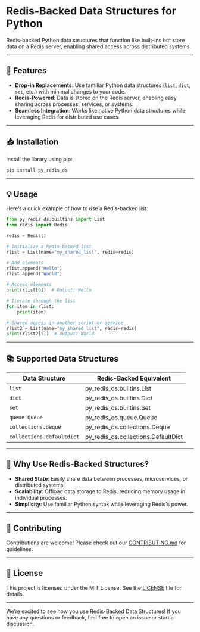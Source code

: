 # Redis-Backed Data Structures for Python

Redis-backed Python data structures that function like built-ins but store data on a Redis server, enabling shared access across distributed systems.

---

## 🚀 Features

- **Drop-in Replacements**: Use familiar Python data structures (`list`, `dict`, `set`, etc.) with minimal changes to your code.
- **Redis-Powered**: Data is stored on the Redis server, enabling easy sharing across processes, services, or systems.
- **Seamless Integration**: Works like native Python data structures while leveraging Redis for distributed use cases.

---

## 📥 Installation

Install the library using pip:

```bash
pip install py_redis_ds
```

---

## 💡 Usage

Here’s a quick example of how to use a Redis-backed list:

```python
from py_redis_ds.builtins import List
from redis import Redis

redis = Redis()

# Initialize a Redis-backed list
rlist = List(name="my_shared_list", redis=redis)

# Add elements
rlist.append("Hello")
rlist.append("World")

# Access elements
print(rlist[0])  # Output: Hello

# Iterate through the list
for item in rlist:
    print(item)

# Shared access in another script or service
rlist2 = List(name="my_shared_list", redis=redis)
print(rlist2[1])  # Output: World
```

---

## 📚 Supported Data Structures

| Data Structure | Redis-Backed Equivalent |
|----------------|-------------------------|
| `list`         | py_redis_ds.builtins.List |
| `dict`         | py_redis_ds.builtins.Dict |
| `set`          | py_redis_ds.builtins.Set |
| `queue.Queue`  | py_redis_ds.queue.Queue |
| `collections.deque` | py_redis_ds.collections.Deque |
| `collections.defaultdict` | py_redis_ds.collections.DefaultDict |

---

## 🌟 Why Use Redis-Backed Structures?

- **Shared State**: Easily share data between processes, microservices, or distributed systems.
- **Scalability**: Offload data storage to Redis, reducing memory usage in individual processes.
- **Simplicity**: Use familiar Python syntax while leveraging Redis's power.

---

## 🤝 Contributing

Contributions are welcome! Please check out our [CONTRIBUTING.md](CONTRIBUTING.md) for guidelines.

---

## 📜 License

This project is licensed under the MIT License. See the [LICENSE](LICENSE) file for details.

---

We’re excited to see how you use Redis-Backed Data Structures! If you have any questions or feedback, feel free to open an issue or start a discussion.

